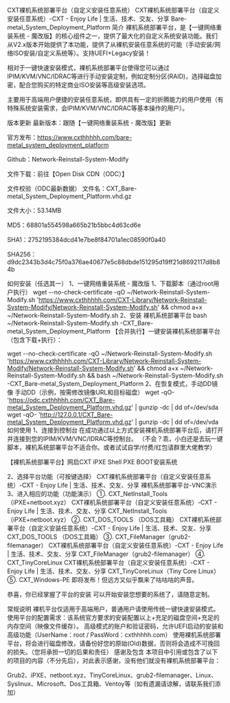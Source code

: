 CXT裸机系统部署平台（自定义安装任意系统）
CXT裸机系统部署平台（自定义安装任意系统）-CXT - Enjoy Life | 生活、技术、交友、分享
Bare-metal_System_Deployment_Platform
简介
裸机系统部署平台，是【一键网络重装系统 - 魔改版】的核心组件之一，提供了最大化的自定义系统安装功能。我们从V2.x版本开始提供了本功能，提供了从裸机安装任意系统的可能（手动安装/网络ISO安装/自定义系统等）。支持UEFI+Legacy安装！

相对于一键快速安装模式，裸机系统部署平台使得您可以通过IPIM/KVM/VNC/IDRAC等进行手动安装定制，例如定制分区(RAID)，选择磁盘加密，配合您购买的特定商业ISO安装等高级安装选项。

主要用于高端用户便捷的安装任意系统，即供具有一定的折腾能力的用户使用（有特殊系统安装需求，会IPIM/KVM/VNC/IDRAC等基本操作的用户）。

版本更新
最新版本：跟随【一键网络重装系统 - 魔改版】更新

官方发布：https://www.cxthhhhh.com/bare-metal_system_deployment_platform

Github：Network-Reinstall-System-Modify

文件下载：前往【Open Disk CDN（ODC）】

文件校验（ODC最新数据）
文件名：CXT_Bare-metal_System_Deployment_Platform.vhd.gz

文件大小：53.14MB

MD5：68801a554598a665b21b5bbc4d63cd6e

SHA1：2752195384dcd41e7be8f84701a1ec08590f0a40

SHA256：d9dc2343b3d4c75f0a376ae40677e5c88dbde151295d19ff21d8692117d8b84b

如何安装（任选其一）
1、一键网络重装系统 - 魔改版
1、下载脚本（通过root用户执行）
wget --no-check-certificate -qO ~/Network-Reinstall-System-Modify.sh 'https://www.cxthhhhh.com/CXT-Library/Network-Reinstall-System-Modify/Network-Reinstall-System-Modify.sh' && chmod a+x ~/Network-Reinstall-System-Modify.sh
2、安装 裸机系统部署平台
bash ~/Network-Reinstall-System-Modify.sh -CXT_Bare-metal_System_Deployment_Platform
【合并执行】一键安装裸机系统部署平台（包含下载+执行）：

wget --no-check-certificate -qO ~/Network-Reinstall-System-Modify.sh 'https://www.cxthhhhh.com/CXT-Library/Network-Reinstall-System-Modify/Network-Reinstall-System-Modify.sh' && chmod a+x ~/Network-Reinstall-System-Modify.sh && bash ~/Network-Reinstall-System-Modify.sh -CXT_Bare-metal_System_Deployment_Platform
2、在恢复模式，手动DD镜像
手动DD（示例，按需修改镜像URL和目标磁盘）
wget -qO- 'https://odc.cxthhhhh.com/CXT_Bare-metal_System_Deployment_Platform.vhd.gz' | gunzip -dc | dd of=/dev/sda
wget -qO- 'http://127.0.0.1/CXT_Bare-metal_System_Deployment_Platform.vhd.gz' | gunzip -dc | dd of=/dev/vda
如何使用
1、连接到控制台
在成功通过以上方式安装裸机系统部署平台后，请打开并连接到您的IPIM/KVM/VNC/IDRAC等控制台。
（不会？乖，小白还是去玩一键脚本，裸机系统部署平台不适合你。或者试试自学/付费/红包请群里大佬教学）

【裸机系统部署平台】网启CXT iPXE Shell PXE BOOT安装系统

2、选择平台功能（可按键选择）
CXT裸机系统部署平台（自定义安装任意系统）-CXT - Enjoy Life | 生活、技术、交友、分享
裸机系统部署平台-VNC演示
3、进入相应的功能（功能演示）
①. CXT_NetInstall_Tools（iPXE+netboot.xyz）
CXT裸机系统部署平台（自定义安装任意系统）-CXT - Enjoy Life | 生活、技术、交友、分享
CXT_NetInstall_Tools（iPXE+netboot.xyz）
②. CXT_DOS_TOOLS （DOS工具箱）
CXT裸机系统部署平台（自定义安装任意系统）-CXT - Enjoy Life | 生活、技术、交友、分享
CXT_DOS_TOOLS （DOS工具箱）
③. CXT_FileManager（grub2-filemanager）
CXT裸机系统部署平台（自定义安装任意系统）-CXT - Enjoy Life | 生活、技术、交友、分享
CXT_FileManager（grub2-filemanager）
④. CXT_TinyCoreLinux
CXT裸机系统部署平台（自定义安装任意系统）-CXT - Enjoy Life | 生活、技术、交友、分享
CXT_TinyCoreLinux（Tiny Core Linux）
⑤. CXT_Windows-PE
即将发布！但远方又似乎飘来了咕咕咕的声音。

恭喜，你已经掌握了平台的安装
可以开始安装您想要的系统了，请随意定制。

常规说明
裸机平台仅适用于高端用户，普通用户请使用传统一键快速安装模式。
使用平台的配置需求：该系统官方要求的安装配置以上+充足的磁盘空间+充足的内存空间（映像文件缓存）。
高级模式的账户和验证密码，允许UEFI启动的安装和高级功能（UserName：root / PassWord：cxthhhhh.com）
使用裸机系统部署平台，将会进行磁盘修改，请备份好您的原始(Old)数据，否则将会造成不可挽回的损失。（您将承担一切的后果和责任）
感谢及包含
本项目中引用或包含了以下的项目的内容（不分先后），对此表示感谢，没有他们就没有裸机系统部署平台：

Grub2、iPXE、netboot.xyz、TinyCoreLinux、grub2-filemanager、Linux、Syslinux、Microsoft、Dos工具箱、Ventoy等（如有遗漏请谅解，请联系我们添加）
